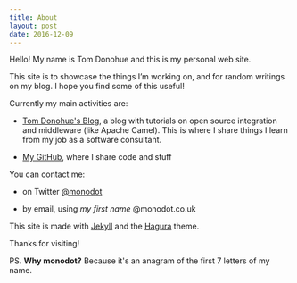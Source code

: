 ```yaml
---
title: About
layout: post
date: 2016-12-09
---
```

Hello! My name is Tom Donohue and this is my personal web site.

This site is to showcase the things I’m working on, and for random writings on my blog. I hope you find some of this useful!

Currently my main activities are:

- [Tom Donohue's Blog](https://tomd.xyz), a blog with tutorials on open source integration and middleware (like Apache Camel). This is where I share things I learn from my job as a software consultant.

- [My GitHub](https://github.com/monodot), where I share code and stuff

You can contact me:

- on Twitter [@monodot](https://twitter.com/monodot)

- by email, using _my first name_ @monodot.co.uk

This site is made with [Jekyll](https://jekyllrb.com/) and the [Hagura](http://webjeda.com/hagura) theme.

Thanks for visiting!

PS. **Why monodot?** Because it's an anagram of the first 7 letters of my name.
